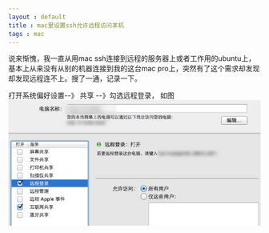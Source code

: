 ```yaml
---
layout : default 
title : mac里设置ssh允许远程访问本机
tags : mac
---
```


说来惭愧，我一直从用mac ssh连接到远程的服务器上或者工作用的ubuntu上，基本上从来没有从别的机器连接到我的这台mac pro上，突然有了这个需求却发现却发现远程连不上。搜了一通，记录一下。

打开系统偏好设置--》 共享 --》勾选远程登录， 如图
![20121117190319.jpg](/images/1353150847737_20121117190319.jpg)
